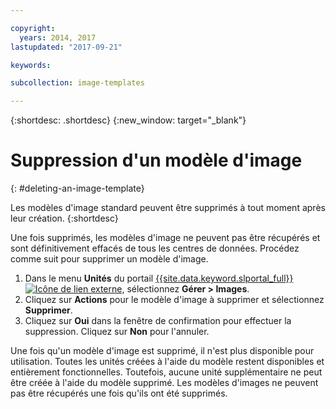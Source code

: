 ```yaml
---

copyright:
  years: 2014, 2017
lastupdated: "2017-09-21"

keywords:

subcollection: image-templates

---
```


{:shortdesc: .shortdesc}
{:new_window: target="_blank"}

# Suppression d'un modèle d'image
{: #deleting-an-image-template}

Les modèles d'image standard peuvent être supprimés à tout moment après leur création.
{:shortdesc}

Une fois supprimés, les modèles d'image ne peuvent pas être récupérés et sont définitivement effacés de tous les centres de données. Procédez comme suit pour supprimer un modèle d'image.

1. Dans le menu **Unités** du portail [{{site.data.keyword.slportal_full}} ![Icône de lien externe](../../icons/launch-glyph.svg "Icône de lien externe")](https://control.softlayer.com/), sélectionnez **Gérer > Images**.
2. Cliquez sur **Actions** pour le modèle d'image à supprimer et sélectionnez **Supprimer**.
3. Cliquez sur **Oui** dans la fenêtre de confirmation pour effectuer la suppression. Cliquez sur **Non** pour l'annuler.

Une fois qu'un modèle d'image est supprimé, il n'est plus disponible pour utilisation. Toutes les unités créées à l'aide du modèle restent disponibles et entièrement fonctionnelles. Toutefois, aucune unité supplémentaire ne peut être créée à l'aide du modèle supprimé. Les modèles d'images ne peuvent pas être récupérés une fois qu'ils ont été supprimés.
